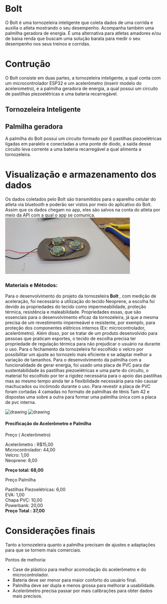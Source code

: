 # Bolt
O Bolt é uma tornozeleira inteligente que coleta dados de uma corrida e auxilia o atleta mostrando o seu desempenho. Acompanha também uma palmilha geradora de energia.
É uma alternativa para atletas amadores e/ou de baixa renda que buscam uma solução barata para medir o seu desempenho nos seus treinos e corridas.

# Contrução
O Bolt consiste em duas partes, a tornozeleira inteligente, a qual conta com um microcontrolador ESP32 e um acelerômetro (inserir modelo do acelerometro), e a palmilha geradora de energia, a qual possui um circuito de pastilhas piezoelétricas e uma bateria recarregável.

## Tornozeleira Inteligente

## Palmilha geradora
A palmilha do Bolt possui um circuito formado por 6 pastilhas piezoelétricas ligadas em paralelo e conectadas a uma ponte de diodo, a saída desse circuito leva corrente a uma bateria recarregável a qual alimenta a tornozeleira.


# Visualização e armazenamento dos dados
Os dados coletados pelo Bolt são transmitidos para o aparelho celular do atleta via bluetooth e poderão ser vistos por meio do aplicativo do Bolt. Assim que os dados chegam no app, eles são salvos na conta do atleta por meio da API com a qual o app se comunica.
<img src="images/circuito2.jpg" alt="drawing" width="400"/>

<h3>Materiais e Métodos: </h3>

Para o desenvolvimento do projeto da tornozeleira<b> Bolt </b>, com medição de aceleração, foi necessário a utilização do tecido Neoprene, a escolha foi devido às propriedades do tecido como impermeabilidade, proteção térmica, resistência e maleabilidade. Propriedades essas, que são essenciais para o desenvolvimento eficaz da tornozeleira, já que a mesma precisa de um revestimento impermeável e resistente, por exemplo, para proteção dos componentes elétricos internos (Ex: microcontrolador, acelerômetro). Além disso, por se tratar de um produto desenvolvido para pessoas que praticam esportes, o tecido de escolha precisa ter propriedade de regulação térmica para não prejudicar o usuário na durante o uso. 
Para o fechamento da tornozeleira foi escolhido o velcro por possibilitar um ajuste ao tornozelo mais eficiente e se adaptar melhor a variação de tamanhos. 
Para o desenvolvimento da palmilha com a funcionalidade de gerar energia, foi usado uma placa de PVC para dar sustentabilidade às pastilhas  piezoelétricas e uma parte do circuito, o material foi escolhido por ter a rigidez necessária para o apoio das pastilhas mas ao mesmo tempo  ainda ter a  flexibilidade necessária para  não causar machucados ou incômodo durante o uso. 
Para revestir a placa de PVC foram cortadas 4 camadas no formato de palmilhas de tênis Tam 42 e dispostas uma sobre a outra para formar uma palmilha única com a placa de pvc interna. 

<img src="images/tornozeleira.jpg" alt="drawing" width="400"/>
<img src="images/tornozeleira2.jpg" alt="drawing" width="400"/>

<h4>Precificação do Acelerômetro e Palmilha </h4>

<p> Preço ( Acelerômetro) 

Acelerômetro : R$15,00 <br>
Microcontrolador: 44,00 <br>
Velcro: 1,00 <br>
Neoprene: 8,00 <br>

<b>Preço total: 68,00 </b> <br>

Preço Palmilha <br>

Pastilhas Piezoelétricas: 6,00<br>
EVA: 1,00<br>
Chapa PVC: 10,00<br>
Powerbank: 20,00<br>
   <b> Preço Total : 37,00</b>
</p>


# Considerações finais

Tanto a tornozeleira quanto a palmilha precisam de ajustes e adaptações para que se tornem mais comerciais.

Pontos de melhoria:
- Case de plástico para melhor acomodação do acelerômetro  e do microcontrolador.
- Bateria deve ser menor para maior conforto do usuário final.
- Palmilha deve ser dupla e menos grossa para melhorar a usabilidade.
- Acelerômetro precisa passar por mais calibrações para obter dados mais precisos.
